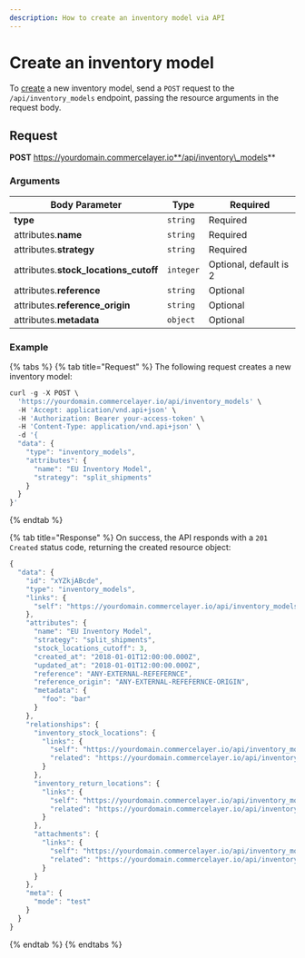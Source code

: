 ```yaml
---
description: How to create an inventory model via API
---
```


# Create an inventory model

To [create](https://docs.commercelayer.io/developers/creating-resources) a new inventory model, send a `POST` request to the `/api/inventory_models` endpoint, passing the resource arguments in the request body.

## Request

**POST** https://yourdomain.commercelayer.io**/api/inventory\_models**

### Arguments

| Body Parameter                          | Type      | Required               |
| --------------------------------------- | --------- | ---------------------- |
| **type**                                | `string`  | Required               |
| attributes.**name**                     | `string`  | Required               |
| attributes.**strategy**                 | `string`  | Required               |
| attributes.**stock\_locations\_cutoff** | `integer` | Optional, default is 2 |
| attributes.**reference**                | `string`  | Optional               |
| attributes.**reference\_origin**        | `string`  | Optional               |
| attributes.**metadata**                 | `object`  | Optional               |

### Example

{% tabs %}
{% tab title="Request" %}
The following request creates a new inventory model:

```javascript
curl -g -X POST \
  'https://yourdomain.commercelayer.io/api/inventory_models' \
  -H 'Accept: application/vnd.api+json' \
  -H 'Authorization: Bearer your-access-token' \
  -H 'Content-Type: application/vnd.api+json' \
  -d '{
  "data": {
    "type": "inventory_models",
    "attributes": {
      "name": "EU Inventory Model",
      "strategy": "split_shipments"
    }
  }
}'
```
{% endtab %}

{% tab title="Response" %}
On success, the API responds with a `201 Created` status code, returning the created resource object:

```javascript
{
  "data": {
    "id": "xYZkjABcde",
    "type": "inventory_models",
    "links": {
      "self": "https://yourdomain.commercelayer.io/api/inventory_models/xYZkjABcde"
    },
    "attributes": {
      "name": "EU Inventory Model",
      "strategy": "split_shipments",
      "stock_locations_cutoff": 3,
      "created_at": "2018-01-01T12:00:00.000Z",
      "updated_at": "2018-01-01T12:00:00.000Z",
      "reference": "ANY-EXTERNAL-REFEFERNCE",
      "reference_origin": "ANY-EXTERNAL-REFEFERNCE-ORIGIN",
      "metadata": {
        "foo": "bar"
      }
    },
    "relationships": {
      "inventory_stock_locations": {
        "links": {
          "self": "https://yourdomain.commercelayer.io/api/inventory_models/xYZkjABcde/relationships/inventory_stock_locations",
          "related": "https://yourdomain.commercelayer.io/api/inventory_models/xYZkjABcde/inventory_stock_locations"
        }
      },
      "inventory_return_locations": {
        "links": {
          "self": "https://yourdomain.commercelayer.io/api/inventory_models/xYZkjABcde/relationships/inventory_return_locations",
          "related": "https://yourdomain.commercelayer.io/api/inventory_models/xYZkjABcde/inventory_return_locations"
        }
      },
      "attachments": {
        "links": {
          "self": "https://yourdomain.commercelayer.io/api/inventory_models/xYZkjABcde/relationships/attachments",
          "related": "https://yourdomain.commercelayer.io/api/inventory_models/xYZkjABcde/attachments"
        }
      }
    },
    "meta": {
      "mode": "test"
    }
  }
}
```
{% endtab %}
{% endtabs %}
